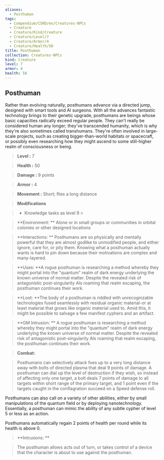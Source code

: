 ```yaml
---
aliases:
  - Posthuman
tags:
  - Compendium/CSRD/en/Creatures-NPCs
  - Creature
  - Creature/Kind/Creature
  - Creature/Level/7
  - Creature/Armor/4
  - Creature/Health/50
title: Posthuman
collection: Creatures-NPCs
kind: Creature
level: 7
armor: 4
health: 50
---
```

## Posthuman    
Rather than evolving naturally, posthumans advance via a directed jump, designed with smart tools and AI surgeons. With all the advances fantastic technology brings to their genetic upgrade, posthumans are beings whose basic capacities radically exceed regular people. They can't really be considered human any longer; they've transcended humanity, which is why they're also sometimes called transhumans. They're often involved in large-scale projects, such as creating bigger-than-world habitats or spacecraft, or possibly even researching how they might ascend to some still-higher realm of consciousness or being.    
  
    
> **Level :** 7    
> **Health :** 50    
> **Damage :** 9 points    
> **Armor :** 4    
> **Movement :** Short; flies a long distance    
> **Modifications**    
>- Knowledge tasks as level 9 >  
>    
> **Environment: ** Alone or in small groups or communities in orbital colonies or other designed locations    
> **Interactions: ** Posthumans are so physically and mentally powerful that they are almost godlike to unmodified people, and either ignore, care for, or pity them. Knowing what a posthuman actually wants is hard to pin down because their motivations are complex and many-layered.    
> **Uses: **A rogue posthuman is researching a method whereby they might portal into the "quantum" realm of dark energy underlying the known universe of normal matter. Despite the revealed risk of antagonistic post-singularity AIs roaming that realm escaping, the posthuman continues their work.    
> **Loot: **The body of a posthuman is riddled with unrecognizable technologies fused seamlessly with residual organic material-or at least material that grows like organic material used to. Amid this, it might be possible to salvage a few manifest cyphers and an artifact.    
> **GM Intrusion: ** A rogue posthuman is researching a method whereby they might portal into the "quantum" realm of dark energy underlying the known universe of normal matter. Despite the revealed risk of antagonistic post-singularity AIs roaming that realm escaping, the posthuman continues their work.    
  
> **Combat:**   
> Posthumans can selectively attack foes up to a very long distance away with bolts of directed plasma that deal 9 points of damage. A posthuman can dial up the level of destruction if they wish, so instead of affecting only one target, a bolt deals 7 points of damage to all targets within short range of the primary target, and 1 point even if the targets caught in the conflagration succeed on a Speed defense roll.   
Posthumans can also call on a variety of other abilities, either by small manipulations of the quantum field or by deploying nanotechnology. Essentially, a posthuman can mimic the ability of any subtle cypher of level 5 or less as an action.   
Posthumans automatically regain 2 points of health per round while its health is above 0.    
    
  
> **Intrusions: **   
> The posthuman allows acts out of turn, or takes control of a device that the character is about to use against the posthuman.    
